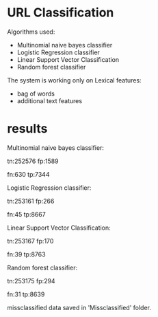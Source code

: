 # URL Classification

Algorithms used:

*	Multinomial naive bayes classifier
*	Logistic Regression classifier
*	Linear Support Vector Classification
*	Random forest classifier

The system is working only on Lexical features:

*	bag of words
*	additional text features


# results

Multinomial naive bayes classifier:

tn:252576 fp:1589

fn:630 tp:7344


Logistic Regression classifier:

tn:253161 fp:266

fn:45 tp:8667


Linear Support Vector Classification:

tn:253167 fp:170

fn:39 tp:8763


Random forest classifier:

tn:253175 fp:294

fn:31 tp:8639


missclassified data saved in 'Missclassified' folder.